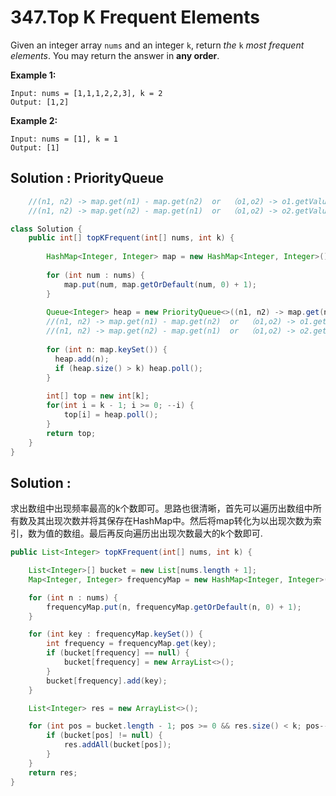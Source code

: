 # 347.Top K Frequent Elements

Given an integer array `nums` and an integer `k`, return *the* `k` *most frequent elements*. You may return the answer in **any order**.

 

**Example 1:**

```
Input: nums = [1,1,1,2,2,3], k = 2
Output: [1,2]
```

**Example 2:**

```
Input: nums = [1], k = 1
Output: [1]
```







## Solution : PriorityQueue

```java
  	//(n1, n2) -> map.get(n1) - map.get(n2)  or  （o1,o2) -> o1.getValue() - o2.getValue()  小顶堆  MinHeap
  	//(n1, n2) -> map.get(n2) - map.get(n1)  or  （o1,o2) -> o2.getValue() - o1.getValue()  大顶堆  MaxHeap
```

```java
class Solution {
    public int[] topKFrequent(int[] nums, int k) {
        
        HashMap<Integer, Integer> map = new HashMap<Integer, Integer>();
        
        for (int num : nums) {
            map.put(num, map.getOrDefault(num, 0) + 1);
        }
        
        Queue<Integer> heap = new PriorityQueue<>((n1, n2) -> map.get(n1) - map.get(n2));
      	//(n1, n2) -> map.get(n1) - map.get(n2)  or  （o1,o2) -> o1.getValue() - o2.getValue()  小顶堆
      	//(n1, n2) -> map.get(n2) - map.get(n1)  or  （o1,o2) -> o2.getValue() - o1.getValue()  大顶堆
        
        for (int n: map.keySet()) {
          heap.add(n);
          if (heap.size() > k) heap.poll();    
        }
        
        int[] top = new int[k];
        for(int i = k - 1; i >= 0; --i) {
            top[i] = heap.poll();
        }
        return top;
    }
}
```





## Solution :

求出数组中出现频率最高的k个数即可。思路也很清晰，首先可以遍历出数组中所有数及其出现次数并将其保存在HashMap中。然后将map转化为以出现次数为索引，数为值的数组。最后再反向遍历出出现次数最大的k个数即可.

```java
public List<Integer> topKFrequent(int[] nums, int k) {

	List<Integer>[] bucket = new List[nums.length + 1];
	Map<Integer, Integer> frequencyMap = new HashMap<Integer, Integer>();

	for (int n : nums) {
		frequencyMap.put(n, frequencyMap.getOrDefault(n, 0) + 1);
	}

	for (int key : frequencyMap.keySet()) {
		int frequency = frequencyMap.get(key);
		if (bucket[frequency] == null) {
			bucket[frequency] = new ArrayList<>();
		}
		bucket[frequency].add(key);
	}

	List<Integer> res = new ArrayList<>();

	for (int pos = bucket.length - 1; pos >= 0 && res.size() < k; pos--) {
		if (bucket[pos] != null) {
			res.addAll(bucket[pos]);
		}
	}
	return res;
}
```



